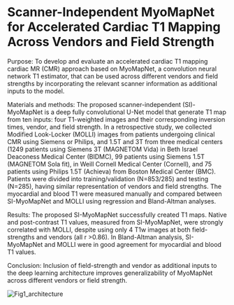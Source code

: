 # Scanner-Independent MyoMapNet for Accelerated Cardiac T1 Mapping Across Vendors and Field Strength

Purpose: To develop and evaluate an accelerated cardiac T1 mapping cardiac MR (CMR) approach based on MyoMapNet, a convolution neural network T1 estimator, that can be used across different vendors and field strengths by incorporating the relevant scanner information as additional inputs to the model.

Materials and methods: The proposed scanner-independent (SI)-MyoMapNet is a deep fully convolutional U-Net model that generate T1 map from ten inputs: four T1-weighted images and their corresponding inversion times, vendor, and field strength. In a retrospective study, we collected Modified Look-Locker (MOLLI) images from patients undergoing clinical CMR using Siemens or Philips, and 1.5T and 3T from three medical centers (1249 patients using Siemens 3T (MAGNETOM Vida) in Beth Israel Deaconess Medical Center (BIDMC), 99 patients using Siemens 1.5T (MAGNETOM Sola fit), in Weill Cornell Medical Center (Cornell), and 75 patients using Philips 1.5T (Achieva) from Boston Medical Center (BMC). Patients were divided into training/validation (N=853/285) and testing (N=285), having similar representation of vendors and field strengths. The myocardial and blood T1 were measured manually and compared between SI-MyoMapNet and MOLLI using regression and Bland-Altman analyses. 

Results: The proposed SI-MyoMapNet successfully created T1 maps. Native and post-contrast T1 values, measured from SI-MyoMapNet, were strongly correlated with MOLLI, despite using only 4 T1w images at both field-strengths and vendors (all r >0.86). In Bland-Altman analysis, SI-MyoMapNet and MOLLI were in good agreement for myocardial and blood T1 values. 

Conclusion: Inclusion of field-strength and vendor as additional inputs to the deep learning architecture improves generalizability of MyoMapNet across different vendors or field strength.


![Fig1_architecture](https://user-images.githubusercontent.com/9512423/196737339-444a4867-beca-4dc6-a472-bd39fef1e201.png)
